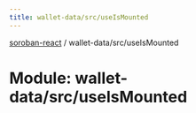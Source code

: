 ```yaml
---
title: wallet-data/src/useIsMounted
---
```

[soroban-react](../README.md) / wallet-data/src/useIsMounted

# Module: wallet-data/src/useIsMounted
